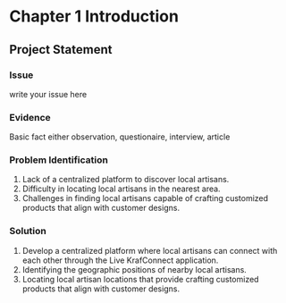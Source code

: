 # Chapter 1 Introduction
## Project Statement
### Issue
write your issue here

### Evidence
Basic fact either observation, questionaire, interview, article

### Problem Identification
1. Lack of a centralized platform to discover local artisans.
2. Difficulty in locating local artisans in the nearest area.
3. Challenges in finding local artisans capable of crafting customized products that align with customer designs.

### Solution
1. Develop a centralized platform where local artisans can connect with each other through the Live KrafConnect application.
2. Identifying the geographic positions of nearby local artisans.
3. Locating local artisan locations that provide crafting customized products that align with customer designs.


